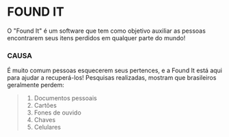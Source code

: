 # FOUND IT

O "Found It" é um software que tem como objetivo auxiliar as pessoas encontrarem seus itens perdidos em qualquer
parte do mundo!

### CAUSA

É muito comum pessoas esquecerem seus pertences, e a Found It está aqui para ajudar a recuperá-los!
Pesquisas realizadas, mostram que brasileiros geralmente perdem:

> 1. Documentos pessoais
> 2. Cartões
> 3. Fones de ouvido
> 4. Chaves
> 5. Celulares